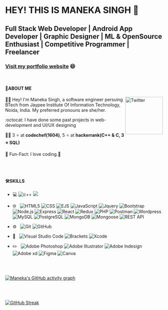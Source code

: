 # HEY! THIS IS MANEKA SINGH 👋
## Full Stack Web Developer | Android App Developer | Graphic Designer | ML & OpenSource Enthusiast | Competitive Programmer | Freelancer

### [Visit my portfolio website](https://maneka-singh-portfolio.netlify.app/) :smile:

<br>

#### :cowboy_hat_face:ABOUT ME
<a href="https://www.linkedin.com/in/maneka-singh-b887a0204/" target="_blank"><img src="https://cdn2.iconfinder.com/data/icons/social-media-2199/64/social_media_isometric_14-linkedin-512.png" height="120px" width="120px" alt="Twitter" align="right"></a>

:sassy_woman: Hey! I'm Maneka Singh, a software engineer persuing BTech from Jaypee Institute Of Information Technology, Noida, India. My preferred pronouns are she/her.

:octocat: I have done some past projects in web-development and UI/UX designing                  

👩‍💻 3 :star: at **codechef(1604)**, 5 :star: at **hackerrank(C++ & C, 3 :star: SQL)**

💁 Fun-Fact: I love coding.💙

</br>

<br>

#### 🛠️SKILLS

- 💻 ![c++](https://camo.githubusercontent.com/4dc7017fc8569fee32fcde60bf062d92e127c22e6d136cc41909a6c6786f1c4f/68747470733a2f2f696d672e736869656c64732e696f2f62616467652f2d432b2b2d3333333333333f7374796c653d666c6174266c6f676f3d43253242253242266c6f676f436f6c6f723d303035393943)  ![](https://camo.githubusercontent.com/8084c05ea61084a30448c5b8f581d0389c7ab4fbf46593e3499e59809b2c6395/68747470733a2f2f696d672e736869656c64732e696f2f62616467652f2d4a6176612d3333333333333f7374796c653d666c6174266c6f676f3d4a617661266c6f676f436f6c6f723d303037333936)
- 🌐 &nbsp;
  ![HTML5](https://img.shields.io/badge/-HTML5-333333?style=flat&logo=HTML5)
  ![CSS](https://img.shields.io/badge/-CSS-333333?style=flat&logo=CSS3&logoColor=1572B6)
  ![EJS](https://img.shields.io/badge/-EJS-333333?style=flat&logo=ejs&logoColor=1572B6)
  ![JavaScript](https://img.shields.io/badge/-JavaScript-333333?style=flat&logo=javascript)
  ![Jquery](https://img.shields.io/badge/-Jquery-333333?style=flat&logo=jquery)
  ![Bootstrap](https://img.shields.io/badge/-Bootstrap-333333?style=flat&logo=bootstrap&logoColor=563D7C)
  ![Node.js](https://img.shields.io/badge/-Node.js-333333?style=flat&logo=node.js)
  ![Express](https://img.shields.io/badge/-Express-333333?style=flat&logo=express)
  ![React](https://img.shields.io/badge/-React-333333?style=flat&logo=react)
  ![Redux](https://img.shields.io/badge/-Redux-333333?style=flat&logo=redux)
  ![PHP](https://img.shields.io/badge/-PHP-333333?style=flat&logo=php)
  ![Postman](https://img.shields.io/badge/-Postman-333333?style=flat&logo=postman)
  ![Wordpress](https://img.shields.io/badge/-Wordpress-333333?style=flat&logo=wordpress)
  ![MySQL](https://img.shields.io/badge/-MySQL-333333?style=flat&logo=mysql)
  ![PostgreSQL](https://img.shields.io/badge/-PostgreSQL-333333?style=flat&logo=postgresql)
  ![MongoDB](https://img.shields.io/badge/-Mongodb-333333?style=flat&logo=mongodb)
  ![Mongoose](https://img.shields.io/badge/-Mongoose-333333?style=flat&logo=mongoose)
  ![REST API](https://img.shields.io/badge/-RestApi-333333?style=flat&logo=restapi)

- ⚙️ &nbsp;
  ![Git](https://img.shields.io/badge/-Git-333333?style=flat&logo=git)
  ![GitHub](https://img.shields.io/badge/-GitHub-333333?style=flat&logo=github)
  
- 🔧 &nbsp;
  ![Visual Studio Code](https://img.shields.io/badge/-Visual%20Studio%20Code-333333?style=flat&logo=visual-studio-code&logoColor=007ACC)
  ![Brackets](https://img.shields.io/badge/-Brackets-333333?style=flat&logo=brackets&logoColor=007ACC)
  ![Xcode](https://img.shields.io/badge/-Xcode-333333?style=flat&logo=xcode&logoColor=007ACC)
  
- ✏️ &nbsp;  ![Adobe Photoshop](https://img.shields.io/badge/-AdobePhotoshop-333333?style=flat&logo=adobephotoshop)  ![Adobe Illustrator](https://img.shields.io/badge/-AdobeIllustrator-333333?style=flat&logo=adobeillustrator)  ![Adobe Indesign](https://img.shields.io/badge/-AdobeIndesign-333333?style=flat&logo=adobeindesign)  ![Adobe xd](https://img.shields.io/badge/-Adobexd-333333?style=flat&logo=adobexd)  ![Figma](https://img.shields.io/badge/-Figma-333333?style=flat&logo=figma)  ![Canva](https://img.shields.io/badge/-Canva-333333?style=flat&logo=canva)
  
 
 </br>
  
  
  <br> 
  

[![Maneka's GitHub activity graph](https://activity-graph.herokuapp.com/graph?username=manekasingh05&theme=xcode)](https://git.io/manekasingh05)

  
  </br>
  
  <br>
  
  
[![GitHub Streak](http://github-readme-streak-stats.herokuapp.com?user=manekasingh05&theme=prussian&hide_border=true)](https://git.io/streak-stats)

   
   </br>
   


